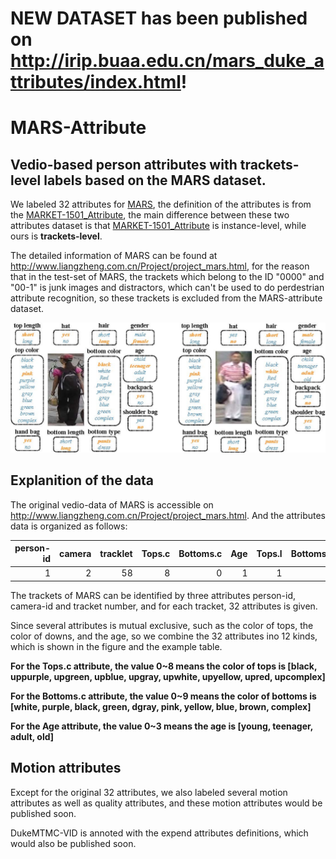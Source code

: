 # NEW DATASET has been published on http://irip.buaa.edu.cn/mars_duke_attributes/index.html!
# MARS-Attribute

## Vedio-based person attributes with trackets-level labels based on the MARS dataset.
We labeled 32 attributes for [MARS](http://www.liangzheng.com.cn/1320.pdf), the definition of the attributes is from the [MARKET-1501_Attribute](https://github.com/vana77/Market-1501_Attribute), the main difference between these two attributes dataset is that [MARKET-1501_Attribute](https://github.com/vana77/Market-1501_Attribute) is instance-level, while ours is **trackets-level**.

The detailed information of MARS can be found at http://www.liangzheng.com.cn/Project/project_mars.html, for the reason that in the test-set of MARS, the trackets which belong to the ID "0000" and "00-1" is junk images and distractors, which can't be used to do perdestrian attribute recognition, so these trackets is excluded from the MARS-attribute dataset.


![attributes](attr.jpg)


## Explanition of the data
The original vedio-data of MARS is accessible on http://www.liangzheng.com.cn/Project/project_mars.html. And the attributes data is organized as follows:

| person-id | camera | tracklet | Tops.c | Bottoms.c | Age | Tops.l | Bottoms.l | shoulder bag | backpack | hat | handbag | hair | gender | Bottoms.t |
| --: | --: | --: | --: | --: | --: | --: | --: | --: | --: | --: | --: | --: | --: | --: |
| 1 | 2 | 58 | 8 | 0 | 1 | 1 | 1 | 0 | 0 | 0 | 0 | 1 | 1 | 0 |


The trackets of MARS can be identified by three attributes person-id, camera-id and tracket number, and for each tracket, 32 attributes is given.

Since several attributes is mutual exclusive, such as the color of tops, the color of downs, and the age, so we combine the 32 attributes ino 12 kinds, which is shown in the figure and the example table.

**For the Tops.c attribute, the value 0~8 means the color of tops is \[black, uppurple, upgreen, upblue, upgray, upwhite, upyellow, upred, upcomplex\]**

**For the Bottoms.c attribute, the value 0~9 means the color of bottoms is \[white, purple, black, green, dgray, pink, yellow, blue, brown, complex\]**

**For the Age attribute, the value 0~3 means the age is \[young, teenager, adult, old\]**

## Motion attributes
Except for the original 32 attributes, we also labeled several motion attributes as well as quality attributes,  and these motion attributes would be published soon.

DukeMTMC-VID is annoted with the expend attributes definitions, which would also be published soon.

